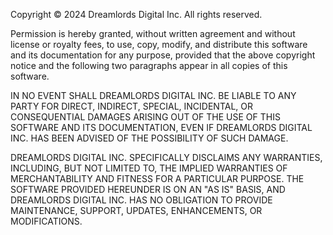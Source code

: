 Copyright © 2024 Dreamlords Digital Inc. All rights reserved.

Permission is hereby granted, without written agreement and without license or royalty fees, to use, copy, modify, and distribute this software and its documentation for any purpose, provided that the above copyright notice and the following two paragraphs appear in all copies of this software.

IN NO EVENT SHALL DREAMLORDS DIGITAL INC. BE LIABLE TO ANY PARTY FOR DIRECT, INDIRECT, SPECIAL, INCIDENTAL, OR CONSEQUENTIAL DAMAGES ARISING OUT OF THE USE OF THIS SOFTWARE AND ITS DOCUMENTATION, EVEN IF DREAMLORDS DIGITAL INC. HAS BEEN ADVISED OF THE POSSIBILITY OF SUCH DAMAGE.

DREAMLORDS DIGITAL INC. SPECIFICALLY DISCLAIMS ANY WARRANTIES, INCLUDING, BUT NOT LIMITED TO, THE IMPLIED WARRANTIES OF MERCHANTABILITY AND FITNESS FOR A PARTICULAR PURPOSE. THE SOFTWARE PROVIDED HEREUNDER IS ON AN "AS IS" BASIS, AND DREAMLORDS DIGITAL INC. HAS NO OBLIGATION TO PROVIDE MAINTENANCE, SUPPORT, UPDATES, ENHANCEMENTS, OR MODIFICATIONS.